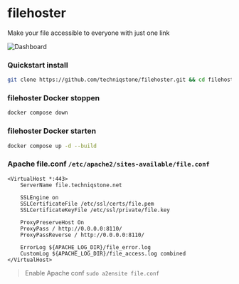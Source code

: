 # filehoster
Make your file accessible to everyone with just one link

![Dashboard](https://file.techniqstone.net/files/96XDaoUa8x3a)

### Quickstart install
```bash
git clone https://github.com/techniqstone/filehoster.git && cd filehoster && chmod +x setup.sh && ./setup.sh
```

### filehoster Docker stoppen
```bash
docker compose down
```

### filehoster Docker starten
```bash
docker compose up -d --build
```

### Apache file.conf `/etc/apache2/sites-available/file.conf`
```
<VirtualHost *:443>
    ServerName file.techniqstone.net

    SSLEngine on
    SSLCertificateFile /etc/ssl/certs/file.pem
    SSLCertificateKeyFile /etc/ssl/private/file.key

    ProxyPreserveHost On
    ProxyPass / http://0.0.0.0:8110/
    ProxyPassReverse / http://0.0.0.0:8110/

    ErrorLog ${APACHE_LOG_DIR}/file_error.log
    CustomLog ${APACHE_LOG_DIR}/file_access.log combined
</VirtualHost>
```
> Enable Apache conf `sudo a2ensite file.conf`
